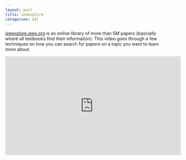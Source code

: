 ```yaml
---
layout: post
title: ieeexplore
categories: AIC
---
```


[ieeexplore.ieee.org](ieeexplore.ieee.org) is an online library of more than 5M
papers (bascially where all textbooks find their information). This video goes
through a few techniques on how you can search for papers on a topic you want to
learn more about.


<iframe width="560" height="315" src="https://www.youtube.com/embed/wZZnlhiIQJE" title="YouTube video player" frameborder="0" allow="accelerometer; autoplay; clipboard-write; encrypted-media; gyroscope; picture-in-picture; web-share" allowfullscreen></iframe>

